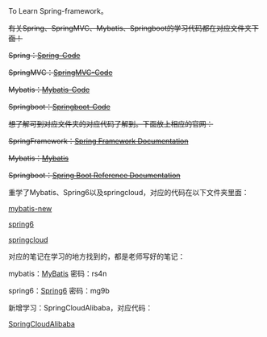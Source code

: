 To Learn Spring-framework。

~~有关Spring、SpringMVC、Mybatis、Springboot的学习代码都在对应文件夹下面！~~

~~Spring：[Spring-Code](/Spring/Spring/spring-study)~~

~~SpringMVC：[SpringMVC-Code](/Spring/SpringMVC/springmvc)~~

~~Mybatis：[Mybatis-Code](/Mybatis/mybatis-study)~~

~~Springboot：[Springboot-Code]()~~

~~想了解可到对应文件夹的对应代码了解到。下面放上相应的官网：~~

~~SpringFramework：[Spring Framework Documentation](https://docs.spring.io/spring-framework/docs/5.3.18/reference/html/)~~

~~Mybatis：[Mybatis](https://mybatis.org/mybatis-3/index.html)~~

~~Springboot：[Spring Boot Reference Documentation](https://docs.spring.io/spring-boot/docs/3.0.5/reference/htmlsingle/#legal)~~

重学了Mybatis、Spring6以及springcloud，对应的代码在以下文件夹里面：

[mybatis-new](./mybatis-new)

[spring6](./spring6)

[springcloud](./springcloud)

对应的笔记在学习的地方找到的，都是老师写好的笔记：

mybatis：[MyBatis](https://www.yuque.com/dujubin/ltckqu/pozck9?#) 密码：rs4n

spring6：[Spring6](https://www.yuque.com/dujubin/ltckqu/kipzgd?singleDoc#) 密码：mg9b

新增学习：SpringCloudAlibaba，对应代码：

[SpringCloudAlibaba](/springcloud-alibaba)